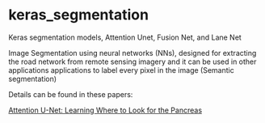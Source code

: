 # keras_segmentation
Keras segmentation models, Attention Unet, Fusion Net, and Lane Net

Image Segmentation using neural networks (NNs), designed for extracting the road network from remote sensing imagery and it can be used in other applications applications to label every pixel in the image (Semantic segmentation) 

Details can be found in these papers:


[Attention U-Net: Learning Where to Look for the Pancreas](https://arxiv.org/abs/1804.03999)
